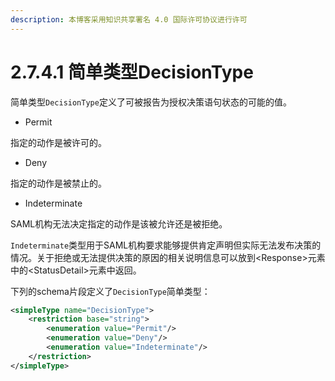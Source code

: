 ```yaml
---
description: 本博客采用知识共享署名 4.0 国际许可协议进行许可
---
```


# 2.7.4.1 简单类型DecisionType

简单类型```DecisionType```定义了可被报告为授权决策语句状态的可能的值。

+ Permit

指定的动作是被许可的。

+ Deny
 
指定的动作是被禁止的。

+ Indeterminate

SAML机构无法决定指定的动作是该被允许还是被拒绝。

```Indeterminate```类型用于SAML机构要求能够提供肯定声明但实际无法发布决策的情况。关于拒绝或无法提供决策的原因的相关说明信息可以放到\<Response\>元素中的\<StatusDetail\>元素中返回。

下列的schema片段定义了```DecisionType```简单类型：

```xml
<simpleType name="DecisionType">
    <restriction base="string">
        <enumeration value="Permit"/>
        <enumeration value="Deny"/>
        <enumeration value="Indeterminate"/>
    </restriction>
</simpleType>
```